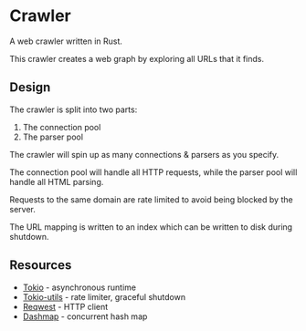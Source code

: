 # Crawler

A web crawler written in Rust.

This crawler creates a web graph by exploring all URLs that it finds.

## Design

The crawler is split into two parts:

1. The connection pool
2. The parser pool

The crawler will spin up as many connections & parsers as you specify. 

The connection pool will handle all HTTP requests, while the parser pool will handle all HTML parsing.

Requests to the same domain are rate limited to avoid being blocked by the server.

The URL mapping is written to an index which can be written to disk during shutdown.

## Resources

- [Tokio](https://crates.io/crates/tokio) - asynchronous runtime
- [Tokio-utils](https://crates.io/crates/tokio-utils) - rate limiter, graceful shutdown
- [Reqwest](https://crates.io/crates/reqwest/) - HTTP client
- [Dashmap](https://crates.io/crates/dashmap/) - concurrent hash map